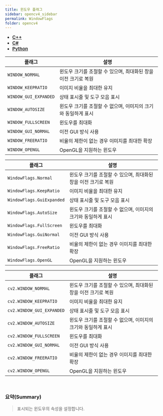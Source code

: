 ```yaml
---
title: 윈도우 플래그
sidebar: opencv4_sidebar
permalink: WindowFlags
folder: opencv4
---
```


<ul id="profileTabs" class="nav nav-tabs">
    <li class="active"><a class="noCrossRef" href="#L1" data-toggle="tab" style="width: 100px; text-align: center; font-weight: 600; font-size: 15px;">C++</a></li>
    <li><a class="noCrossRef" href="#L2" data-toggle="tab" style="width: 100px; text-align: center; font-weight: 600; font-size: 15px;">C#</a></li>
    <li><a class="noCrossRef" href="#L3" data-toggle="tab" style="width: 100px; text-align: center; font-weight: 600; font-size: 15px;">Python</a></li>
</ul>

<div class="tab-content">
<div role="tabpanel" class="tab-pane active" id="L1" markdown="1">

| 플래그             | 설명                                                             |
| ----------------- | ---------------------------------------------------------------- | 
| `WINDOW_NORMAL` | 윈도우 크기를 조절할 수 있으며, 최대화된 창을 이전 크기로 복원 |
| `WINDOW_KEEPRATIO` | 이미지 비율을 최대한 유지 |
| `WINDOW_GUI_EXPANDED` | 상태 표시줄 및 도구 모음 표시 |
| `WINDOW_AUTOSIZE` | 윈도우 크기를 조절할 수 없으며, 이미지의 크기와 동일하게 표시 |
| `WINDOW_FULLSCREEN` | 윈도우를 최대화 |
| `WINDOW_GUI_NORMAL` | 이전 GUI 방식 사용 |
| `WINDOW_FREERATIO` | 비율의 제한이 없는 경우 이미지를 최대한 확장 |
| `WINDOW_OPENGL` | OpenGL을 지원하는 윈도우 |

</div>

<div role="tabpanel" class="tab-pane" id="L2" markdown="1">

| 플래그             | 설명                                                             |
| ----------------- | ---------------------------------------------------------------- | 
| `WindowFlags.Normal` | 윈도우 크기를 조절할 수 있으며, 최대화된 창을 이전 크기로 복원 |
| `WindowFlags.KeepRatio` | 이미지 비율을 최대한 유지 |
| `WindowFlags.GuiExpanded` | 상태 표시줄 및 도구 모음 표시 |
| `WindowFlags.AutoSize` | 윈도우 크기를 조절할 수 없으며, 이미지의 크기와 동일하게 표시 |
| `WindowFlags.FullScreen` | 윈도우를 최대화 |
| `WindowFlags.GuiNormal` | 이전 GUI 방식 사용 |
| `WindowFlags.FreeRatio` | 비율의 제한이 없는 경우 이미지를 최대한 확장 |
| `WindowFlags.OpenGL` | OpenGL을 지원하는 윈도우 |

</div>

<div role="tabpanel" class="tab-pane" id="L3" markdown="1">

| 플래그             | 설명                                                             |
| ----------------- | ---------------------------------------------------------------- | 
| `cv2.WINDOW_NORMAL` | 윈도우 크기를 조절할 수 있으며, 최대화된 창을 이전 크기로 복원 |
| `cv2.WINDOW_KEEPRATIO` | 이미지 비율을 최대한 유지 |
| `cv2.WINDOW_GUI_EXPANDED` | 상태 표시줄 및 도구 모음 표시 |
| `cv2.WINDOW_AUTOSIZE` | 윈도우 크기를 조절할 수 없으며, 이미지의 크기와 동일하게 표시 |
| `cv2.WINDOW_FULLSCREEN` | 윈도우를 최대화 |
| `cv2.WINDOW_GUI_NORMAL` | 이전 GUI 방식 사용 |
| `cv2.WINDOW_FREERATIO` | 비율의 제한이 없는 경우 이미지를 최대한 확장 |
| `cv2.WINDOW_OPENGL` | OpenGL을 지원하는 윈도우 |

</div>
</div>

<br>

### 요약(Summary)

> 표시되는 윈도우의 속성을 설정합니다.